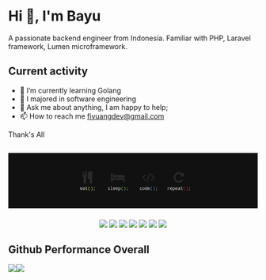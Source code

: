 # Hi 👋, I'm Bayu
A passionate backend engineer from Indonesia. Familiar with PHP, Laravel framework, Lumen microframework.

## Current activity
- 🌱 I’m currently learning Golang
- 💼 I majored in software engineering
- 💬 Ask me about anything, I am happy to help;
- 📫 How to reach me fiyuangdev@gmail.com

Thank's All
## <img alt="cover-github" src="https://github.com/Whyu9-9/Whyu9-9/blob/master/cover1.png">
<p align="center">
<img src="https://img.shields.io/badge/laravel%20-%23FF2D20.svg?&style=for-the-badge&logo=laravel&logoColor=white">
<img src="https://img.shields.io/badge/lumen%20-%23FF2D20.svg?&style=for-the-badge&logo=lumen&logoColor=white">
<img src="https://img.shields.io/badge/php-%23777BB4.svg?&style=for-the-badge&logo=php&logoColor=white">
<img src="https://img.shields.io/badge/javascript-%23323330.svg?&style=for-the-badge&logo=javascript&logoColor=%23F7DF1E">
<img src="https://img.shields.io/badge/go-%2300ADD8.svg?&style=for-the-badge&logo=go&logoColor=white">  
<img src="https://img.shields.io/badge/mysql-%2300f.svg?&style=for-the-badge&logo=mysql&logoColor=white">
<img src="https://img.shields.io/badge/postgresql-%23316192.svg?&style=for-the-badge&logo=postgresql&logoColor=white">
</p>

## Github Performance Overall
<div align="center">
<p><img align="left" src="https://github-readme-stats.vercel.app/api/top-langs?username=Bayudiarta&show_icons=true&locale=en&layout=compact&theme=radical" /></p>
<p><img align="left" src="https://github-readme-stats.vercel.app/api?username=Bayudiarta&show_icons=true&theme=radical&locale=en" width="395" /></p>
</div>

<!--
**BayuDiarta/BayuDiarta** is a ✨ _special_ ✨ repository because its `README.md` (this file) appears on your GitHub profile.

Here are some ideas to get you started:

- 🔭 I’m currently working on ...
- 🌱 I’m currently learning ...
- 👯 I’m looking to collaborate on ...
- 🤔 I’m looking for help with ...
- 💬 Ask me about ...
- 📫 How to reach me: ...
- 😄 Pronouns: ...
- ⚡ Fun fact: ...
-->
